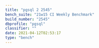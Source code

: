 ```yaml
---
title: "pgsql 2 2545"
bench_suite: "21w15 CI Weekly Benchmark"
build_number: "2545"
dbprofile: "pgsql"
classifier: ""
date: 2021-04-12T02:53:17
type: "bench"
---
```

